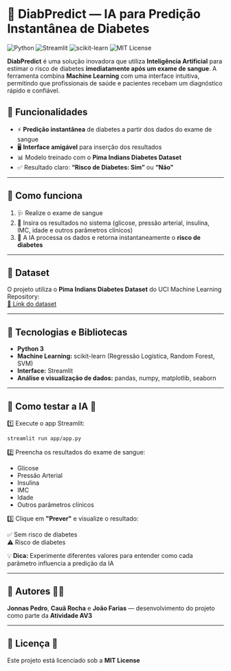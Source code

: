 # 💉 DiabPredict — IA para Predição Instantânea de Diabetes

![Python](https://img.shields.io/badge/Python-3.x-blue) ![Streamlit](https://img.shields.io/badge/Streamlit-v1.30-orange) ![scikit-learn](https://img.shields.io/badge/scikit--learn-1.2-green) ![MIT License](https://img.shields.io/badge/License-MIT-brightgreen)

**DiabPredict** é uma solução inovadora que utiliza **Inteligência Artificial** para estimar o risco de diabetes **imediatamente após um exame de sangue**. A ferramenta combina **Machine Learning** com uma interface intuitiva, permitindo que profissionais de saúde e pacientes recebam um diagnóstico rápido e confiável.

## 🔹 Funcionalidades

- ⚡ **Predição instantânea** de diabetes a partir dos dados do exame de sangue  
- 🖥️ **Interface amigável** para inserção dos resultados  
- 📊 Modelo treinado com o **Pima Indians Diabetes Dataset**  
- ✅ Resultado claro: **“Risco de Diabetes: Sim”** ou **“Não”**

---

## 🔹 Como funciona

1. 🩺 Realize o exame de sangue  
2. 📝 Insira os resultados no sistema (glicose, pressão arterial, insulina, IMC, idade e outros parâmetros clínicos)  
3. 🤖 A IA processa os dados e retorna instantaneamente o **risco de diabetes**

---

## 🔹 Dataset

O projeto utiliza o **Pima Indians Diabetes Dataset** do UCI Machine Learning Repository:  
[📄 Link do dataset](https://archive.ics.uci.edu/dataset/34/pima+indians+diabetes)

---

## 🔹 Tecnologias e Bibliotecas

- **Python 3**  
- **Machine Learning:** scikit-learn (Regressão Logística, Random Forest, SVM)  
- **Interface:** Streamlit  
- **Análise e visualização de dados:** pandas, numpy, matplotlib, seaborn  

---

## 🔹 Como testar a IA 🚀

1️⃣ Execute o app Streamlit:  

```bash
streamlit run app/app.py
```
2️⃣ Preencha os resultados do exame de sangue:  

- Glicose  
- Pressão Arterial  
- Insulina  
- IMC  
- Idade  
- Outros parâmetros clínicos

3️⃣ Clique em **"Prever"** e visualize o resultado:  

✅ Sem risco de diabetes  
⚠️ Risco de diabetes

💡 **Dica:** Experimente diferentes valores para entender como cada parâmetro influencia a predição da IA

---

## 🔹 Autores 👨‍💻

**Jonnas Pedro**, **Cauã Rocha** e **João Farias** — desenvolvimento do projeto como parte da **Atividade AV3**

---

## 🔹 Licença 📜

Este projeto está licenciado sob a **MIT License**
